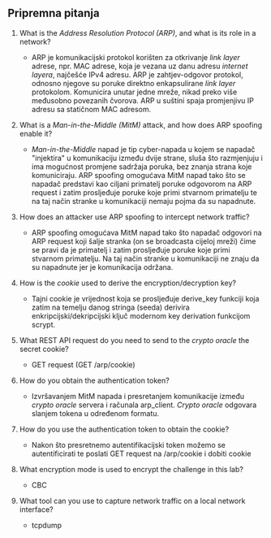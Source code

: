 ## Pripremna pitanja

1. What is the _Address Resolution Protocol (ARP)_, and what is its role in a network?
    - ARP je komunikacijski protokol korišten za otkrivanje _link layer_ adrese, npr. MAC adrese, koja je vezana uz danu adresu _internet layera_, najčešće IPv4 adresu. ARP je zahtjev-odgovor protokol, odnosno njegove su poruke direktno enkapsulirane _link layer_ protokolom. Komunicira unutar jedne mreže, nikad preko više međusobno povezanih čvorova. ARP u suštini spaja promjenjivu IP adresu sa statičnom MAC adresom.
  
2. What is a _Man-in-the-Middle (MitM)_ attack, and how does ARP spoofing enable it?
   - _Man-in-the-Middle_ napad je tip cyber-napada u kojem se napadač "injektira" u komunikaciju između dvije strane, sluša što razmjenjuju i ima mogućnost promjene sadržaja poruka, bez znanja strana koje komuniciraju. ARP spoofing omogućava MitM napad tako što se napadač predstavi kao ciljani primatelj poruke odgovorom na ARP request i zatim prosljeđuje poruke koje primi stvarnom primatelju te na taj način stranke u komunikaciji nemaju pojma da su napadnute.

3. How does an attacker use ARP spoofing to intercept network traffic?
   - ARP spoofing omogućava MitM napad tako što napadač odgovori na ARP request koji šalje stranka (on se broadcasta cijeloj mreži) čime se pravi da je primatelj i zatim prosljeđuje poruke koje primi stvarnom primatelju. Na taj način stranke u komunikaciji ne znaju da su napadnute jer je komunikacija održana.
  
4. How is the _cookie_ used to derive the encryption/decryption key?
   - Tajni cookie je vrijednost koja se prosljeđuje derive_key funkciji koja zatim na temelju danog stringa (seeda) derivira enkripcijski/dekripcijski ključ modernom key derivation funkcijom scrypt.

5. What REST API request do you need to send to the _crypto oracle_ the secret cookie?
   - GET request (GET /arp/cookie)
  
6. How do you obtain the authentication token?
   - Izvršavanjem MitM napada i presretanjem komunikacije između _crypto oracle_ servera i računala arp_client. _Crypto oracle_ odgovara slanjem tokena u određenom formatu.
  
7. How do you use the authentication token to obtain the cookie?
   - Nakon što presretnemo autentifikacijski token možemo se autentificirati te poslati GET request na /arp/cookie i dobiti cookie

8. What encryption mode is used to encrypt the challenge in this lab?
   - CBC

9. What tool can you use to capture network traffic on a local network interface?
    - tcpdump
